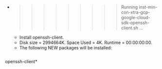 * >>>>>>>>> Running inst-min-con-xtra-gcp-google-cloud-sdk-openssh-client.sh ...
  * Install openssh-client.
  * Disk size = 2994664K. Space Used = 4K. Runtime = 00:00:00:00.
  * The following NEW packages will be installed:
  ```bash
openssh-client*
  ```
